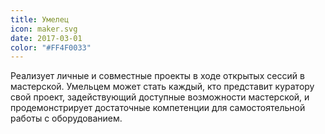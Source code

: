 ```yaml
---
title: Умелец
icon: maker.svg
date: 2017-03-01
color: "#FF4F0033"
---
```


Реализует личные и совместные проекты в ходе открытых сессий в мастерской. Умельцем может стать каждый, кто представит куратору свой проект, задействующий доступные возможности мастерской, и продемонстрирует достаточные компетенции для самостоятельной работы с оборудованием.
